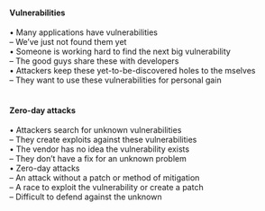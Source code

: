 ####  Vulnerabilities  

• Many applications have vulnerabilities  
– We’ve just not found them yet  
• Someone is working hard to find the next big vulnerability  
– The good guys share these with developers  
• Attackers keep these yet-to-be-discovered holes to the mselves  
– They want to use these vulnerabilities for personal gain  
<br>


####  Zero-day attacks  

• Attackers search for unknown vulnerabilities  
– They create exploits against these vulnerabilities  
• The vendor has no idea the vulnerability exists  
– They don’t have a fix for an unknown problem  
• Zero-day attacks  
– An attack without a patch or method of mitigation  
– A race to exploit the vulnerability or create a patch  
– Difficult to defend against the unknown
